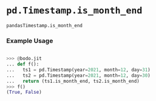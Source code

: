# `pd.Timestamp.is_month_end`


`pandasTimestamp.is_month_end`

### Example Usage

```py

>>> @bodo.jit
... def f():
...   ts1 = pd.Timestamp(year=2021, month=12, day=31)
...   ts2 = pd.Timestamp(year=2021, month=12, day=30)
...   return (ts1.is_month_end, ts2.is_month_end)
>>> f()
(True, False)
```


